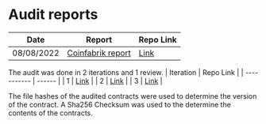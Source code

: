 # Audit reports

| Date | Report | Repo Link |
| ----------- | ------ | --------- |
| 08/08/2022 | [Coinfabrik report](https://github.com/Trust-Machines/zest-contracts/blob/main/docs/2022-08%20Zest%20Full%20Audit.pdf) | [Link](https://github.com/Trust-Machines/zestAudit/tree/5ad4a24192e2976aa8c590c793a8ca15bf574777)


The audit was done in 2 iterations and 1 review.
| Iteration | Repo Link |
| ----------- | ------ |
| 1 | [Link](https://github.com/Trust-Machines/zest-contracts/tree/b8158372ec05069ceccbb939f48f3ac2bf31e8de) |
| 2 | [Link](https://github.com/Trust-Machines/zest-contracts/tree/4e3829dcaffcbe4214c3a96fae1c5aa975d187cd) |
| 3 | [Link](https://github.com/Trust-Machines/zest-contracts/tree/244e3b2c0aa156afc04a844f67ad2e781b651075) |

The file hashes of the audited contracts were used to determine the version of the contract. A Sha256 Checksum was used to the determine the contents of the contracts.